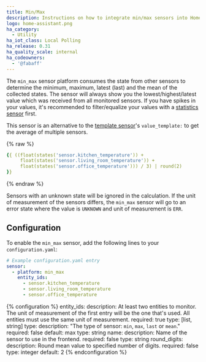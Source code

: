 ```yaml
---
title: Min/Max
description: Instructions on how to integrate min/max sensors into Home Assistant.
logo: home-assistant.png
ha_category:
  - Utility
ha_iot_class: Local Polling
ha_release: 0.31
ha_quality_scale: internal
ha_codeowners:
  - '@fabaff'
---
```


The `min_max` sensor platform consumes the state from other sensors to determine the minimum, maximum, latest (last) and the mean of the collected states. The sensor will always show you the lowest/highest/latest value which was received from all monitored sensors. If you have spikes in your values, it's recommended to filter/equalize your values with a [statistics sensor](/integrations/statistics) first.

This sensor is an alternative to the [template sensor](/integrations/template)'s `value_template:` to get the average of multiple sensors.

{% raw %}
```yaml
{{ ((float(states('sensor.kitchen_temperature')) +
     float(states('sensor.living_room_temperature')) +
     float(states('sensor.office_temperature'))) / 3) | round(2)
}}
```
{% endraw %}

Sensors with an unknown state will be ignored in the calculation. If the unit of measurement of the sensors differs, the `min_max` sensor will go to an error state where the value is `UNKNOWN` and unit of measurement is `ERR`.

## Configuration

To enable the `min_max` sensor, add the following lines to your `configuration.yaml`:

```yaml
# Example configuration.yaml entry
sensor:
  - platform: min_max
    entity_ids:
      - sensor.kitchen_temperature
      - sensor.living_room_temperature
      - sensor.office_temperature
```

{% configuration %}
entity_ids:
  description: At least two entities to monitor. The unit of measurement of the first entry will be the one that's used. All entities must use the same unit of measurement.
  required: true
  type: [list, string]
type:
  description: "The type of sensor: `min`, `max`, `last` or `mean`."
  required: false
  default: max
  type: string
name:
  description: Name of the sensor to use in the frontend.
  required: false
  type: string
round_digits:
  description: Round mean value to specified number of digits.
  required: false
  type: integer
  default: 2
{% endconfiguration %}
